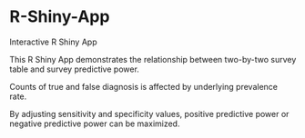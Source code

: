 # R-Shiny-App
Interactive R Shiny App

This R Shiny App demonstrates the relationship between two-by-two survey table and survey predictive power. 

Counts of true and false diagnosis is affected by underlying prevalence rate. 

By adjusting sensitivity and specificity values, positive predictive power or negative predictive power can be maximized. 
